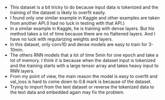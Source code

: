 * This dataset is a bit tricky to do because input data is tokenized and the training of the dataset is likely to overfit easily.
* I found only one similar example in Kaggle and other examples are taken from another API.(I had no luck in testing with that API.)
* In a similar example in Kaggle, he is training with dense layers. But his method takes a lot of time because there are no flattened layers. And I have no luck with regularizing weights and layers. 
* In this dataset, only conv1D and dense models are easy to train for 3-10min.
* The others RNN models that a lot of time 5min for one epoch and take a lot of memory. I think it is because when the dataset input is tokenized and the training starts with a large tensor array and takes heavy input to RNN layers.
* From my point of view, the main reason the model is easy to overfit and val_loss is hard to come down to 0.8 mark is because of the dataset.
* Trying to import from the text dataset or reverse the tokenized data to the text data and embedded again may fix the problem. 
